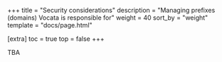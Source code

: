 +++
title = "Security considerations"
description = "Managing prefixes (domains) Vocata is responsible for"
weight = 40
sort_by = "weight"
template = "docs/page.html"

[extra]
toc = true
top = false
+++

TBA
